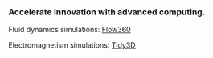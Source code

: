 ### Accelerate innovation with advanced computing.

Fluid dynamics simulations: [Flow360](https://www.flexcompute.com/flow360/solver/)

Electromagnetism simulations: [Tidy3D](https://www.flexcompute.com/tidy3d/solver/)
